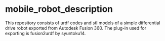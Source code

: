 # mobile_robot_description
This repository consists of urdf codes and stl models of a simple differential drive robot exported from Autodesk Fusion 360. The plug-in used for exporting is fusion2urdf by syuntoku14.
